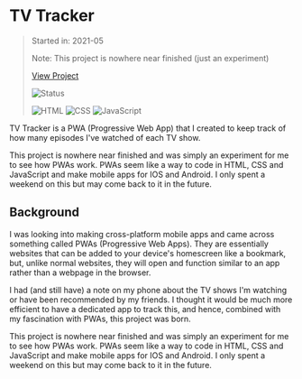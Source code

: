 # TV Tracker

> Started in: 2021-05
>
> Note: This project is nowhere near finished (just an experiment)
>
> [View Project](https://rokesharumugam.com/projects/tvTracker)
>
> ![Status](https://img.shields.io/website?url=https%3A//rokesharumugam.com/projects/tvTracker&label=Status&up_message=Online&down_message=Offline)
>
> ![HTML](https://img.shields.io/badge/HTML-E34F26?logo=html5&logoColor=FFFFFF)
> ![CSS](https://img.shields.io/badge/CSS-663399?logo=css&logoColor=FFFFFF)
> ![JavaScript](https://img.shields.io/badge/JavaScript-F7DF1E?logo=javascript&logoColor=000000)

TV Tracker is a PWA (Progressive Web App) that I created to keep track of how many episodes I've watched of each TV show.

This project is nowhere near finished and was simply an experiment for me to see how PWAs work. PWAs seem like a way to code in HTML, CSS and JavaScript and make mobile apps for IOS and Android. I only spent a weekend on this but may come back to it in the future.


## Background

I was looking into making cross-platform mobile apps and came across something called PWAs (Progressive Web Apps). They are essentially websites that can be added to your device's homescreen like a bookmark, but, unlike normal websites, they will open and function similar to an app rather than a webpage in the browser.

I had (and still have) a note on my phone about the TV shows I'm watching or have been recommended by my friends. I thought it would be much more efficient to have a dedicated app to track this, and hence, combined with my fascination with PWAs, this project was born.

This project is nowhere near finished and was simply an experiment for me to see how PWAs work. PWAs seem like a way to code in HTML, CSS and JavaScript and make mobile apps for IOS and Android. I only spent a weekend on this but may come back to it in the future.
